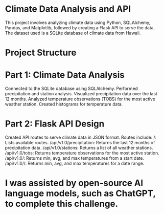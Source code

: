 # Climate Data Analysis and API
This project involves analyzing climate data using Python, SQLAlchemy, Pandas, and Matplotlib, followed by creating a Flask API to serve the data. The dataset used is a SQLite database of climate data from Hawaii.

# Project Structure
# Part 1: Climate Data Analysis
Connected to the SQLite database using SQLAlchemy.
Performed precipitation and station analysis.
Visualized precipitation data over the last 12 months.
Analyzed temperature observations (TOBS) for the most active weather station.
Created histograms for temperature data.
# Part 2: Flask API Design
Created API routes to serve climate data in JSON format.
Routes include:
/: Lists available routes.
/api/v1.0/precipitation: Returns the last 12 months of precipitation data.
/api/v1.0/stations: Returns a list of all weather stations.
/api/v1.0/tobs: Returns temperature observations for the most active station.
/api/v1.0/<start>: Returns min, avg, and max temperatures from a start date.
/api/v1.0/<start>/<end>: Returns min, avg, and max temperatures for a date range.

# I was assisted by open-source AI language models, such as ChatGPT, to complete this challenge.
